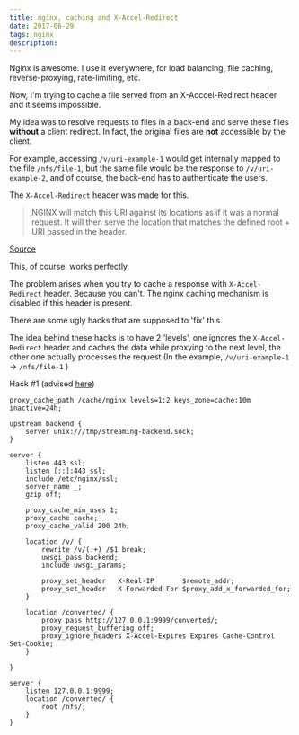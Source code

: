 ```yaml
---
title: nginx, caching and X-Accel-Redirect
date: 2017-06-29
tags: nginx
description: 
---
```

Nginx is awesome. I use it everywhere, for load balancing, file caching, reverse-proxying, rate-limiting, etc.

Now, I'm trying to cache a file served from an X-Acccel-Redirect header and it seems impossible.

My idea was to resolve requests to files in a back-end and serve these files **without** a client redirect. In fact, the original files are **not** accessible by the client.

For example, accessing `/v/uri-example-1` would get internally mapped to the file `/nfs/file-1`, but the same file would be the response to `/v/uri-example-2`, and of course, the back-end has to authenticate the users.

The `X-Accel-Redirect` header was made for this.

> NGINX will match this URI against its locations as if it was a normal request. It will then serve the location that matches the defined root + URI passed in the header.

[Source](https://www.nginx.com/resources/wiki/start/topics/examples/x-accel/)

This, of course, works perfectly.

The problem arises when you try to cache a response with `X-Accel-Redirect` header. Because you can't. The nginx caching mechanism is disabled if this header is present.

There are some ugly hacks that are supposed to 'fix' this.

The idea behind these hacks is to have 2 'levels', one ignores the `X-Accel-Redirect` header and caches the data while proxying to the next level, the other one actually processes the request (In the example, `/v/uri-example-1` -> `/nfs/file-1` )

Hack #1 (advised [here](http://mailman.nginx.org/pipermail/nginx/2017-January/052732.html))

```nginx
proxy_cache_path /cache/nginx levels=1:2 keys_zone=cache:10m inactive=24h;

upstream backend {
    server unix:///tmp/streaming-backend.sock;
}

server {
    listen 443 ssl;
    listen [::]:443 ssl;
    include /etc/nginx/ssl;
    server_name _;
    gzip off;

    proxy_cache_min_uses 1;
    proxy_cache cache;
    proxy_cache_valid 200 24h;

    location /v/ {
        rewrite /v/(.+) /$1 break;
        uwsgi_pass backend;
        include uwsgi_params;

        proxy_set_header   X-Real-IP       $remote_addr;
        proxy_set_header   X-Forwarded-For $proxy_add_x_forwarded_for;
    }

    location /converted/ {
        proxy_pass http://127.0.0.1:9999/converted/;
        proxy_request_buffering off;
        proxy_ignore_headers X-Accel-Expires Expires Cache-Control Set-Cookie;
    }

}

server {
    listen 127.0.0.1:9999;
    location /converted/ {
        root /nfs/;
    }
}
```
